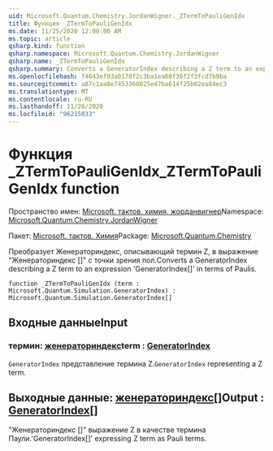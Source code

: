 ```yaml
---
uid: Microsoft.Quantum.Chemistry.JordanWigner._ZTermToPauliGenIdx
title: Функция _ZTermToPauliGenIdx
ms.date: 11/25/2020 12:00:00 AM
ms.topic: article
qsharp.kind: function
qsharp.namespace: Microsoft.Quantum.Chemistry.JordanWigner
qsharp.name: _ZTermToPauliGenIdx
qsharp.summary: Converts a GeneratorIndex describing a Z term to an expression 'GeneratorIndex[]' in terms of Paulis.
ms.openlocfilehash: f4643ef03a0178f2c3ba1ea68f36f2f3fcd7b9ba
ms.sourcegitcommit: a87c1aa8e7453360025e47ba614f25b02ea84ec3
ms.translationtype: MT
ms.contentlocale: ru-RU
ms.lasthandoff: 11/26/2020
ms.locfileid: "96215033"
---
```

# <a name="_ztermtopauligenidx-function"></a><span data-ttu-id="15fac-102">Функция _ZTermToPauliGenIdx</span><span class="sxs-lookup"><span data-stu-id="15fac-102">_ZTermToPauliGenIdx function</span></span>

<span data-ttu-id="15fac-103">Пространство имен: [Microsoft. тактов. химия. жорданвигнер](xref:Microsoft.Quantum.Chemistry.JordanWigner)</span><span class="sxs-lookup"><span data-stu-id="15fac-103">Namespace: [Microsoft.Quantum.Chemistry.JordanWigner](xref:Microsoft.Quantum.Chemistry.JordanWigner)</span></span>

<span data-ttu-id="15fac-104">Пакет: [Microsoft. тактов. Химия](https://nuget.org/packages/Microsoft.Quantum.Chemistry)</span><span class="sxs-lookup"><span data-stu-id="15fac-104">Package: [Microsoft.Quantum.Chemistry](https://nuget.org/packages/Microsoft.Quantum.Chemistry)</span></span>


<span data-ttu-id="15fac-105">Преобразует Женераториндекс, описывающий термин Z, в выражение "Женераториндекс []" с точки зрения пол.</span><span class="sxs-lookup"><span data-stu-id="15fac-105">Converts a GeneratorIndex describing a Z term to an expression 'GeneratorIndex[]' in terms of Paulis.</span></span>

```qsharp
function _ZTermToPauliGenIdx (term : Microsoft.Quantum.Simulation.GeneratorIndex) : Microsoft.Quantum.Simulation.GeneratorIndex[]
```


## <a name="input"></a><span data-ttu-id="15fac-106">Входные данные</span><span class="sxs-lookup"><span data-stu-id="15fac-106">Input</span></span>

### <a name="term--generatorindex"></a><span data-ttu-id="15fac-107">термин: [женераториндекс](xref:Microsoft.Quantum.Simulation.GeneratorIndex)</span><span class="sxs-lookup"><span data-stu-id="15fac-107">term : [GeneratorIndex](xref:Microsoft.Quantum.Simulation.GeneratorIndex)</span></span>

<span data-ttu-id="15fac-108">`GeneratorIndex` представление термина Z.</span><span class="sxs-lookup"><span data-stu-id="15fac-108">`GeneratorIndex` representing a Z term.</span></span>



## <a name="output--generatorindex"></a><span data-ttu-id="15fac-109">Выходные данные: [женераториндекс](xref:Microsoft.Quantum.Simulation.GeneratorIndex)[]</span><span class="sxs-lookup"><span data-stu-id="15fac-109">Output : [GeneratorIndex](xref:Microsoft.Quantum.Simulation.GeneratorIndex)[]</span></span>

<span data-ttu-id="15fac-110">"Женераториндекс []" выражение Z в качестве термина Паули.</span><span class="sxs-lookup"><span data-stu-id="15fac-110">'GeneratorIndex[]' expressing Z term as Pauli terms.</span></span>